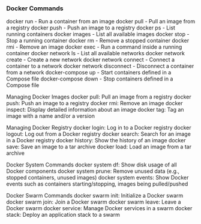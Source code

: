 ### Docker Commands
docker run - Run a container from an image
docker pull - Pull an image from a registry
docker push - Push an image to a registry
docker ps - List running containers
docker images - List all available images
docker stop - Stop a running container
docker rm - Remove a stopped container
docker rmi - Remove an image
docker exec - Run a command inside a running container
docker network ls - List all available networks
docker network create - Create a new network
docker network connect - Connect a container to a network
docker network disconnect - Disconnect a container from a network
docker-compose up - Start containers defined in a Compose file
docker-compose down - Stop containers defined in a Compose file

Managing Docker Images
docker pull: Pull an image from a registry
docker push: Push an image to a registry
docker rmi: Remove an image
docker inspect: Display detailed information about an image
docker tag: Tag an image with a name and/or a version


Managing Docker Registry
docker login: Log in to a Docker registry
docker logout: Log out from a Docker registry
docker search: Search for an image in a Docker registry
docker history: Show the history of an image
docker save: Save an image to a tar archive
docker load: Load an image from a tar archive


Docker System Commands
docker system df: Show disk usage of all Docker components
docker system prune: Remove unused data (e.g., stopped containers, unused images)
docker system events: Show Docker events such as containers starting/stopping, images being pulled/pushed

Docker Swarm Commands
docker swarm init: Initialize a Docker swarm
docker swarm join: Join a Docker swarm
docker swarm leave: Leave a Docker swarm
docker service: Manage Docker services in a swarm
docker stack: Deploy an application stack to a swarm
